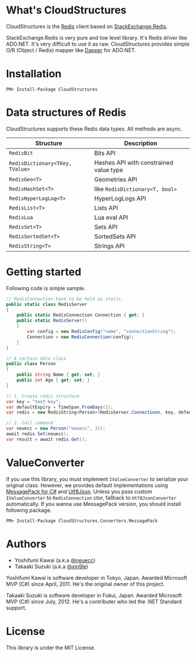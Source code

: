 # What's CloudStructures
CloudStructures is the [Redis](https://redis.io/) client based on [StackExchange.Redis](https://github.com/StackExchange/StackExchange.Redis).

StackExchange.Redis is very pure and low level library. It's Redis driver like ADO.NET. It's very difficult to use it as raw. CloudStructures provides simple O/R (Object / Redis) mapper like [Dapper](https://github.com/StackExchange/Dapper) for ADO.NET.



# Installation
```
PM> Install-Package CloudStructures
```



# Data structures of Redis
CloudStructures supports these Redis data types. All methods are async.

| Structure | Description |
| --- | --- |
| `RedisBit` | Bits API |
| `RedisDictionary<TKey, TValue>` | Hashes API with constrained value type |
| `RedisGeo<T>` | Geometries API |
| `RedisHashSet<T>` | like `RedisDictionary<T, bool>` |
| `RedisHyperLogLog<T>` | HyperLogLogs API |
| `RedisList<T>` | Lists API |
| `RedisLua` | Lua eval API |
| `RedisSet<T>` | Sets API |
| `RedisSortedSet<T>` | SortedSets API |
| `RedisString<T>` | Strings API |



# Getting started
Following code is simple sample.

```cs
// RedisConnection have to be held as static.
public static class RedisServer
{
    public static RedisConnection Connection { get; }
    public static RedisServer()
    {
        var config = new RedisConfig("name", "connectionString");
        Connection = new RedisConnection(config);
    }
}

// A certain data class
public class Person
{
    public string Name { get; set; }
    public int Age { get; set; }
}

// 1. Create redis structure
var key = "test-key";
var defaultExpiry = TimeSpan.FromDays(1);
var redis = new RedisString<Person>(RedisServer.Connectioon, key, defaultExpiry)

// 2. Call command
var neuecc = new Person("neuecc", 35);
await redis.Set(neuecc);
var result = await redis.Get();
```



# ValueConverter
If you use this library, you must implement `IValueConverter` to serialize your original class. However, we provides default implementations using [MessagePack for C#](https://github.com/neuecc/MessagePack-CSharp) and [Utf8Json](https://github.com/neuecc/Utf8Json). Unless you pass custom `IValueConverter` to `RedisConnection` ctor, fallback to `Utf8JsonConverter` automatically. If you wanna use MessagePack version, you should install following package.

```
PM> Install-Package CloudStructures.Converters.MessagePack
```



# Authors
- Yoshifumi Kawai (a.k.a [@neuecc](https://twitter.com/neuecc))
- Takaaki Suzuki (a.k.a [@xin9le](https://twitter.com/xin9le))

Yoshifumi Kawai is software developer in Tokyo, Japan. Awarded Microsoft MVP (C#) since April, 2011. He's the original owner of this project.

Takaaki Suzuki is software developer in Fukui, Japan. Awarded Microsoft MVP (C#) since July, 2012. He's a contributer who led the .NET Standard support.



# License
This library is under the MIT License.
